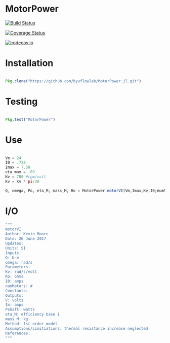 # MotorPower

[![Build Status](https://travis-ci.org/moore54/MotorPower.jl.svg?branch=master)](https://travis-ci.org/moore54/MotorPower.jl)

[![Coverage Status](https://coveralls.io/repos/moore54/MotorPower.jl/badge.svg?branch=master&service=github)](https://coveralls.io/github/moore54/MotorPower.jl?branch=master)

[![codecov.io](http://codecov.io/github/moore54/MotorPower.jl/coverage.svg?branch=master)](http://codecov.io/github/moore54/MotorPower.jl?branch=master)

# Installation

```julia

Pkg.clone("https://github.com/byuflowlab/MotorPower.jl.git")

```

# Testing
```julia

Pkg.test("MotorPower")

```

# Use

```julia

Vm = 24
I0 = .728
Imax = 7.58
eta_max = .89
Kv = 700 #rpm/volt
Kv = Kv * pi/30

Q, omega, Po, eta_M, mass_M, Ro = MotorPower.motorVI(Vm,Imax,Kv,I0;numMotors=1,Case=0,mtype = "hobby")


```

# I/O
```julia
"""
motorVI
Author: Kevin Moore
Date: 26 June 2017
Updates:
Units: SI
Inputs:
Q: N-m
omega: rad/s
Parameters:
Kv: rad/s/volt
Ro: ohms
I0: amps
numMotors: #
Constants:
Outputs:
V: volts
Im: amps
Pshaft: watts
eta_M: efficiency base 1
mass_M: kg
Method: 1st order model
Assumptions/Limitiations: thermal resistance increase neglected
References:
"""
```
